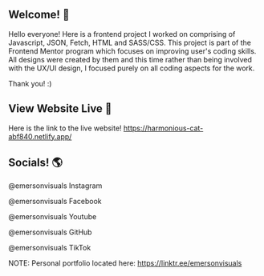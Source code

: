 ## Welcome! 👋

Hello everyone! Here is a frontend project I worked on comprising of Javascript, JSON, Fetch, HTML and SASS/CSS. This project is part of the Frontend Mentor program which focuses on improving user's coding skills. All designs were created by them and this time rather than being involved with the UX/UI design, I focused purely on all coding aspects for the work.

Thank you! :)

## View Website Live 👾

Here is the link to the live website! https://harmonious-cat-abf840.netlify.app/

## Socials! 🌎

@emersonvisuals Instagram

@emersonvisuals Facebook

@emersonvisuals Youtube

@emersonvisuals GitHub

@emersonvisuals TikTok

NOTE: Personal portfolio located here: https://linktr.ee/emersonvisuals